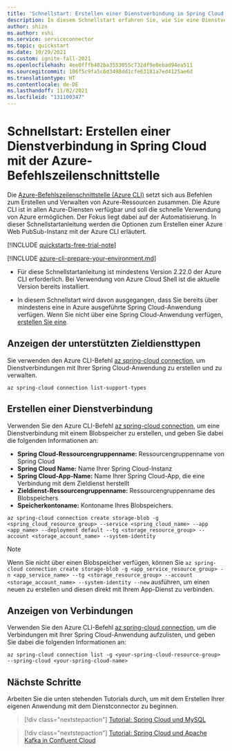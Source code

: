 ```yaml
---
title: 'Schnellstart: Erstellen einer Dienstverbindung in Spring Cloud mit der Azure-Befehlszeilenschnittstelle'
description: In diesem Schnellstart erfahren Sie, wie Sie eine Dienstverbindung in Spring Cloud mit der Azure-Befehlszeilenschnittstelle herstellen.
author: shizn
ms.author: xshi
ms.service: serviceconnector
ms.topic: quickstart
ms.date: 10/29/2021
ms.custom: ignite-fall-2021
ms.openlocfilehash: 4ee0fffb402ba3553055c732df9e0ebad94ea511
ms.sourcegitcommit: 106f5c9fa5c6d3498dd1cfe63181a7ed4125ae6d
ms.translationtype: HT
ms.contentlocale: de-DE
ms.lasthandoff: 11/02/2021
ms.locfileid: "131100347"
---
```

# <a name="quickstart-create-a-service-connection-in-spring-cloud-with-the-azure-cli"></a>Schnellstart: Erstellen einer Dienstverbindung in Spring Cloud mit der Azure-Befehlszeilenschnittstelle

Die [Azure-Befehlszeilenschnittstelle (Azure CLI)](/cli/azure) setzt sich aus Befehlen zum Erstellen und Verwalten von Azure-Ressourcen zusammen. Die Azure CLI ist in allen Azure-Diensten verfügbar und soll die schnelle Verwendung von Azure ermöglichen. Der Fokus liegt dabei auf der Automatisierung. In dieser Schnellstartanleitung werden die Optionen zum Erstellen einer Azure Web PubSub-Instanz mit der Azure CLI erläutert.

[!INCLUDE [quickstarts-free-trial-note](../../includes/quickstarts-free-trial-note.md)]

[!INCLUDE [azure-cli-prepare-your-environment.md](../../includes/azure-cli-prepare-your-environment.md)]

- Für diese Schnellstartanleitung ist mindestens Version 2.22.0 der Azure CLI erforderlich. Bei Verwendung von Azure Cloud Shell ist die aktuelle Version bereits installiert.

- In diesem Schnellstart wird davon ausgegangen, dass Sie bereits über mindestens eine in Azure ausgeführte Spring Cloud-Anwendung verfügen. Wenn Sie nicht über eine Spring Cloud-Anwendung verfügen, [erstellen Sie eine](../spring-cloud/quickstart.md).


## <a name="view-supported-target-service-types"></a>Anzeigen der unterstützten Zieldiensttypen

Sie verwenden den Azure CLI-Befehl [az spring-cloud connection](), um Dienstverbindungen mit Ihrer Spring Cloud-Anwendung zu erstellen und zu verwalten. 

```azurecli-interactive
az spring-cloud connection list-support-types
```

## <a name="create-a-service-connection"></a>Erstellen einer Dienstverbindung

Verwenden Sie den Azure CLI-Befehl [az spring-cloud connection](), um eine Dienstverbindung mit einem Blobspeicher zu erstellen, und geben Sie dabei die folgenden Informationen an:

- **Spring Cloud-Ressourcengruppenname:** Ressourcengruppenname von Spring Cloud
- **Spring Cloud Name:** Name Ihrer Spring Cloud-Instanz
- **Spring Cloud-App-Name:** Name Ihrer Spring Cloud-App, die eine Verbindung mit dem Zieldienst herstellt
- **Zieldienst-Ressourcengruppenname:** Ressourcengruppenname des Blobspeichers
- **Speicherkontoname:** Kontoname Ihres Blobspeichers.

```azurecli-interactive
az spring-cloud connection create storage-blob -g <spring_cloud_resource_group> --service <spring_cloud_name> --app <app_name> --deployment default --tg <storage_resource_group> --account <storage_account_name> --system-identity
```

> [!NOTE]
> Wenn Sie nicht über einen Blobspeicher verfügen, können Sie `az spring-cloud connection create storage-blob -g <app_service_resource_group> -n <app_service_name> --tg <storage_resource_group> --account <storage_account_name> --system-identity --new` ausführen, um einen neuen zu erstellen und diesen direkt mit Ihrem App-Dienst zu verbinden.

## <a name="view-connections"></a>Anzeigen von Verbindungen

Verwenden Sie den Azure CLI-Befehl [az spring-cloud connection](), um die Verbindungen mit Ihrer Spring Cloud-Anwendung aufzulisten, und geben Sie dabei die folgenden Informationen an:

```azurecli-interactive
az spring-cloud connection list -g <your-spring-cloud-resource-group> --spring-cloud <your-spring-cloud-name>
```

## <a name="next-steps"></a>Nächste Schritte

Arbeiten Sie die unten stehenden Tutorials durch, um mit dem Erstellen Ihrer eigenen Anwendung mit dem Dienstconnector zu beginnen.

> [!div class="nextstepaction"]
> [Tutorial: Spring Cloud und MySQL](./tutorial-java-spring-mysql.md)

> [!div class="nextstepaction"]
> [Tutorial: Spring Cloud und Apache Kafka in Confluent Cloud](./tutorial-java-spring-confluent-kafka.md)
